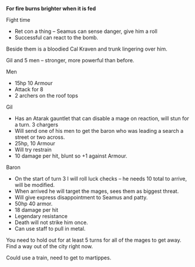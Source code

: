 **For fire burns brighter when it is fed**
 
Fight time
 
- Ret con a thing – Seamus can sense danger, give him a roll
- Successful can react to the bomb.
 
Beside them is a bloodied Cal Kraven and trunk lingering over him.
 
Gil and 5 men – stronger, more powerful than before.
 
Men

- 15hp 10 Armour
- Attack for 8
- 2 archers on the roof tops
 
Gil

- Has an Atarak gauntlet that can disable a mage on reaction, will stun for a turn. 3 chargers
- Will send one of his men to get the baron who was leading a search a street or two across.
- 25hp, 10 Armour
- Will try restrain
- 10 damage per hit, blunt so +1 against Armour.
 
Baron

- On the start of turn 3 I will roll luck checks – he needs 10 total to arrive, will be modified.
- When arrived he will target the mages, sees them as biggest threat.
- Will give express disappointment to Seamus and patty.
- 50hp 40 armor.
- 18 damage per hit
- Legendary resistance
- Death will not strike him once.
- Can use staff to pull in metal.
 
You need to hold out for at least 5 turns for all of the mages to get away.  
Find a way out of the city right now.
 
Could use a train, need to get to martippes.